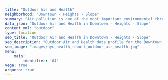 ```yaml
---
title: "Outdoor Air and Health"
neighborhood: "Downtown - Heights - Slope"
summary: "Air pollution is one of the most important environmental threats to urban populations and while all people are exposed, pollutant emissions, levels of exposure, and population vulnerability vary across neighborhoods. Exposures to common air pollutants have been linked to respiratory and cardiovascular diseases, cancers, and premature deaths."
data_json: "Outdoor Air and Health in Downtown - Heights - Slope"
content_yml: "outdoor"
type: location
seo_title: "Outdoor Air and Health in Downtown - Heights - Slope"
seo_description: "Outdoor Air and Health data profile for the Downtown - Heights - Slope neighborhood of NYC."
seo_image: "images/nyc_health_report_outdoor_air_health.jpg"
menu:
    main:
        identifier: '04'
vega: true
arquero: true
---
```

